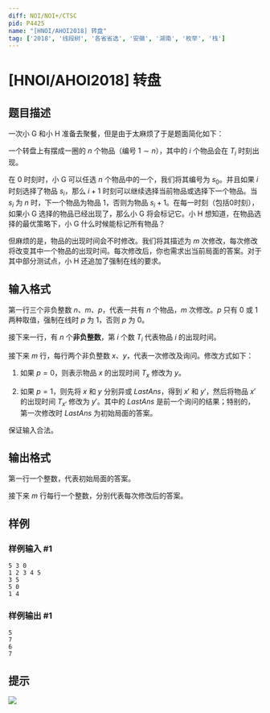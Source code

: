 ```yaml
---
diff: NOI/NOI+/CTSC
pid: P4425
name: "[HNOI/AHOI2018] 转盘"
tag: ['2018', '线段树', '各省省选', '安徽', '湖南', '枚举', '栈']
---
```

# [HNOI/AHOI2018] 转盘
## 题目描述

一次小 G 和小 H 准备去聚餐，但是由于太麻烦了于是题面简化如下：

一个转盘上有摆成一圈的 $n$ 个物品（编号 $1\sim n$），其中的 $i$ 个物品会在 $T_i$ 时刻出现。

在 $0$ 时刻时，小 G 可以任选 $n$ 个物品中的一个，我们将其编号为 $s_0$。并且如果 $i$ 时刻选择了物品 $s_i$，那么 $i+1$ 时刻可以继续选择当前物品或选择下一个物品。当 $s_i$ 为 $n$ 时，下一个物品为物品 $1$，否则为物品 $s_{i}+1$。在每一时刻（包括0时刻），如果小 G 选择的物品已经出现了，那么小 G 将会标记它。小 H 想知道，在物品选择的最优策略下，小 G 什么时候能标记所有物品？

但麻烦的是，物品的出现时间会不时修改。我们将其描述为 $m$ 次修改，每次修改将改变其中一个物品的出现时间。每次修改后，你也需求出当前局面的答案。对于其中部分测试点，小 H 还追加了强制在线的要求。
## 输入格式

第一行三个非负整数 $n$、$m$、$p$，代表一共有 $n$ 个物品，$m$ 次修改。$p$ 只有 $0$ 或 $1$ 两种取值，强制在线时 $p$ 为 $1$，否则 $p$ 为 $0$。

接下来一行，有 $n$ 个**非负整数**，第 $i$ 个数 $T_i$ 代表物品 $i$ 的出现时间。

接下来 $m$ 行，每行两个非负整数 $x$、$y$，代表一次修改及询问。修改方式如下：

1. 如果 $p=0$，则表示物品 $x$ 的出现时间 $T_x$ 修改为 $y$。

2. 如果 $p=1$，则先将 $x$ 和 $y$ 分别异或 $LastAns$，得到 $x'$ 和 $y'$，然后将物品 $x'$ 的出现时间 $T_{x'}$ 修改为 $y'$。其中的 $LastAns$ 是前一个询问的结果；特别的，第一次修改时 $LastAns$ 为初始局面的答案。

保证输入合法。
## 输出格式

第一行一个整数，代表初始局面的答案。

接下来 $m$ 行每行一个整数，分别代表每次修改后的答案。
## 样例

### 样例输入 #1
```
5 3 0
1 2 3 4 5
3 5
5 0
1 4
```
### 样例输出 #1
```
5
7
6
7
```
## 提示

![](https://cdn.luogu.com.cn/upload/pic/17510.png)
